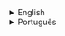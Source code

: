 <details>
<summary> English </summary>

# Intent

**Proxy** is a structural design pattern that lets you provide a substitute or placeholder for another object. A proxy controls access to the original object, allowing you to perform something either before or after the request gets through to the original object.

<img src=https://refactoring.guru/images/patterns/content/proxy/proxy.png width="300" height="200"/>

# Conceptual Example

A web server such a Ngnix can act as a proxy for your application server:

- It provides controllet access to your application server.
- It can do rate limiting.
- It can do request caching.

</details>

<details>
<summary> Português </summary>

# Propósito

O **Proxy** é um padrão de projeto estrutural que permite que você forneça um substituto ou um espaço reservado para outro objeto. Um proxy controla o acesso ao objeto original, permitindo que você faça algo ou antes ou depois do pedido chegar ao objeto original.

<img src=https://refactoring.guru/images/patterns/content/proxy/proxy.png width="300" height="200"/>

# Exemplo conceitual

Um servidor da web como o Nginx pode atuar como proxy para o seu servidor de aplicativos:

- Ele fornece acesso controlado ao seu servidor de aplicativos.
- Pode limitar a taixa.
- Pode fazer solicitação de cache.

</details>